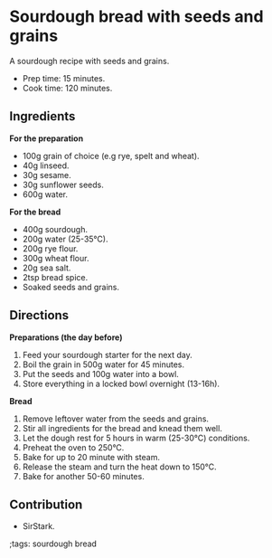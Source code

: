 # Sourdough bread with seeds and grains

A sourdough recipe with seeds and grains.

- Prep time: 15 minutes.
- Cook time: 120 minutes.

## Ingredients

**For the preparation**

- 100g grain of choice (e.g rye, spelt and wheat).
- 40g linseed.
- 30g sesame.
- 30g sunflower seeds.
- 600g water.

**For the bread**

- 400g sourdough.
- 200g water (25-35°C).
- 200g rye flour.
- 300g wheat flour.
- 20g sea salt.
- 2tsp bread spice.
- Soaked seeds and grains.

## Directions

**Preparations (the day before)**

1. Feed your sourdough starter for the next day.
2. Boil the grain in 500g water for 45 minutes.
3. Put the seeds and 100g water into a bowl.
4. Store everything in a locked bowl overnight (13-16h).

**Bread**

1. Remove leftover water from the seeds and grains.
2. Stir all ingredients for the bread and knead them well.
3. Let the dough rest for 5 hours in warm (25-30°C) conditions.
4. Preheat the oven to 250°C.
5. Bake for up to 20 minute with steam.
6. Release the steam and turn the heat down to 150°C.
7. Bake for another 50-60 minutes.

## Contribution

- SirStark.

;tags: sourdough bread
